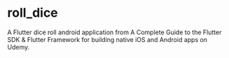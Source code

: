 # roll_dice

A Flutter dice roll android application from A Complete Guide to the Flutter SDK & Flutter Framework for building native iOS and Android apps on Udemy.
